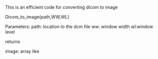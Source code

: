 This is an efficient code for converting dicom to image


Dicom_to_image(path,WW,WL)


Parameters:
  path: location to the dcm file
  ww: window width
  wl:window level
  
 returns
 
  image: array like
